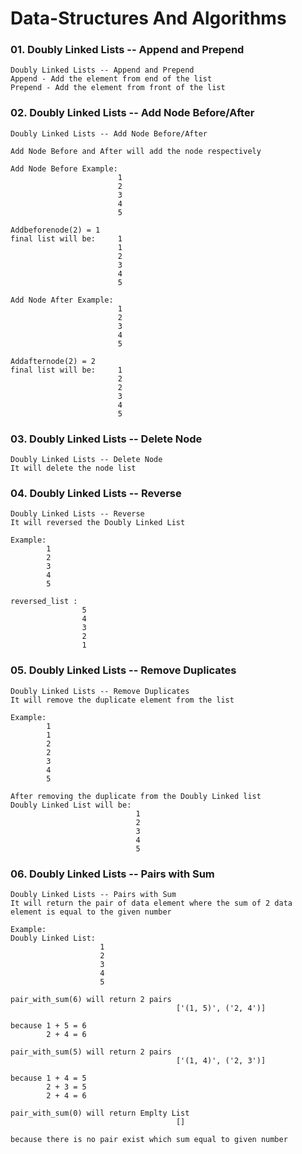 # Data-Structures And Algorithms


### 01. Doubly Linked Lists -- Append and Prepend

    Doubly Linked Lists -- Append and Prepend
    Append - Add the element from end of the list
    Prepend - Add the element from front of the list

### 02. Doubly Linked Lists -- Add Node Before/After

    Doubly Linked Lists -- Add Node Before/After

    Add Node Before and After will add the node respectively

    Add Node Before Example:
                            1
                            2
                            3
                            4
                            5
                    
    Addbeforenode(2) = 1
    final list will be:     1
                            1
                            2
                            3
                            4
                            5
    
    Add Node After Example:
                            1
                            2
                            3
                            4
                            5
                    
    Addafternode(2) = 2
    final list will be:     1
                            2
                            2
                            3
                            4
                            5

### 03. Doubly Linked Lists -- Delete Node

    Doubly Linked Lists -- Delete Node
    It will delete the node list

### 04. Doubly Linked Lists -- Reverse

    Doubly Linked Lists -- Reverse
    It will reversed the Doubly Linked List 

    Example:
            1
            2
            3
            4
            5
    
    reversed_list :
                    5
                    4
                    3
                    2
                    1

### 05. Doubly Linked Lists -- Remove Duplicates

    Doubly Linked Lists -- Remove Duplicates
    It will remove the duplicate element from the list

    Example:
            1
            1
            2
            2
            3
            4
            5
    
    After removing the duplicate from the Doubly Linked list
    Doubly Linked List will be:
                                1
                                2
                                3
                                4
                                5

### 06. Doubly Linked Lists -- Pairs with Sum

    Doubly Linked Lists -- Pairs with Sum
    It will return the pair of data element where the sum of 2 data element is equal to the given number

    Example:
    Doubly Linked List:
                        1
                        2
                        3
                        4
                        5

    pair_with_sum(6) will return 2 pairs
                                         ['(1, 5)', ('2, 4')]

    because 1 + 5 = 6
            2 + 4 = 6

    pair_with_sum(5) will return 2 pairs
                                         ['(1, 4)', ('2, 3')]

    because 1 + 4 = 5
            2 + 3 = 5
            2 + 4 = 6

    pair_with_sum(0) will return Emplty List
                                         []

    because there is no pair exist which sum equal to given number

